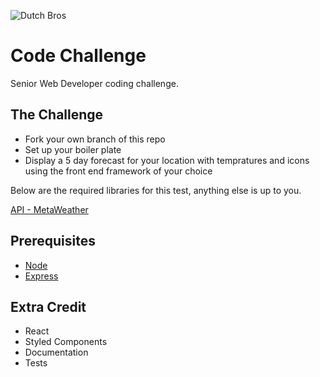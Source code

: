 ![Dutch Bros](https://files.dutchbros.com/StaticImages/Dutch_Bros_Logo.png)

# Code Challenge
Senior Web Developer coding challenge.

## The Challenge

- Fork your own branch of this repo
- Set up your boiler plate
- Display a 5 day forecast for your location with tempratures and icons using the front end framework of your choice

Below are the required libraries for this test, anything else is up to you.

[API - MetaWeather](https://www.metaweather.com/api/)

## Prerequisites

* [Node](https://nodejs.org/en/)
* [Express](https://expressjs.com/)

## Extra Credit

* React
* Styled Components
* Documentation
* Tests

